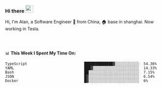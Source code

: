 ### Hi there <img src="https://media.giphy.com/media/hvRJCLFzcasrR4ia7z/giphy.gif" width="25px">

<!-- ![visitors](https://visitor-badge.glitch.me/badge?page_id=dislfyer.dislfyer) -->

Hi, I'm Alan, a Software Engineer 🚀 from China, 🏠 base in shanghai. Now working in Tesla.

<br/>
<br/>

📊 **This Week I Spent My Time On:**


<!--START_SECTION:waka-->

```text
TypeScript                          █████████████▓░░░░░░░░░░░  54.36%
YAML                                ███▓░░░░░░░░░░░░░░░░░░░░░  14.33%
Bash                                ██░░░░░░░░░░░░░░░░░░░░░░░  7.15%
JSON                                █▓░░░░░░░░░░░░░░░░░░░░░░░  6.54%
Docker                              █▓░░░░░░░░░░░░░░░░░░░░░░░  6%
```

<!--END_SECTION:waka-->

<!--
**About Me:**
 -->
